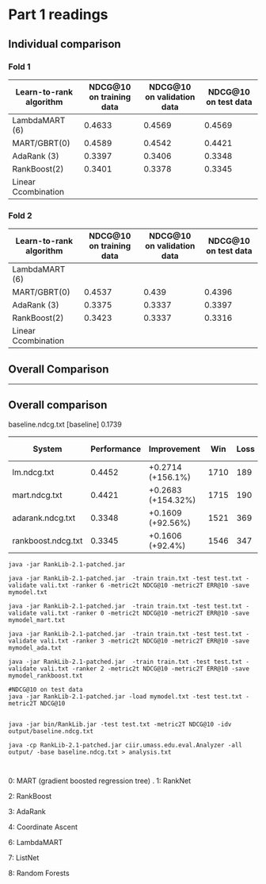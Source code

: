# Part 1 readings

## Individual comparison

### Fold 1
| Learn-to-rank algorithm | NDCG@10 on training data  | NDCG@10 on validation data |  NDCG@10 on test data |
|----------|-------|-------|----------- |
| LambdaMART (6)   |  0.4633 |  0.4569 |  0.4569 |
| MART/GBRT(0)  | 0.4589 | 0.4542  | 0.4421  |
| AdaRank (3)  |  0.3397 | 0.3406  | 0.3348  |
| RankBoost(2) | 0.3401 | 0.3378 | 0.3345 |
| Linear Ccombination |  |   |    |  

### Fold 2
| Learn-to-rank algorithm | NDCG@10 on training data  | NDCG@10 on validation data |  NDCG@10 on test data |
|----------|-------|-------|----------- |
| LambdaMART (6)   |   |   |   |
| MART/GBRT(0)  | 0.4537 | 0.439  | 0.4396  |
| AdaRank (3)  |  0.3375 | 0.3337  | 0.3397  |
| RankBoost(2) | 0.3423 | 0.3337 | 0.3316 |
| Linear Ccombination |  |   |    | 

## Overall Comparison


------------------------------------------------------------------------
Overall comparison
------------------------------------------------------------------------

baseline.ndcg.txt [baseline]    0.1739

| System | Performance	| Improvement | Win |	Loss	| p-value |
|----------|-------|-------|--------------- | ----------- | -------- |
|lm.ndcg.txt   |  0.4452 | +0.2714 (+156.1%)    |   1710 |    189 |     0.0 |
|mart.ndcg.txt  | 0.4421 | +0.2683 (+154.32%)    |  1715 |   190  |    0.0 |
|adarank.ndcg.txt |       0.3348 | +0.1609 (+92.56%)     |  1521   | 369   |  0.0 |
|rankboost.ndcg.txt |     0.3345 | +0.1606 (+92.4%)       | 1546   | 347   |  0.0 |

```
java -jar RankLib-2.1-patched.jar

java -jar RankLib-2.1-patched.jar  -train train.txt -test test.txt -validate vali.txt -ranker 6 -metric2t NDCG@10 -metric2T ERR@10 -save mymodel.txt

java -jar RankLib-2.1-patched.jar  -train train.txt -test test.txt -validate vali.txt -ranker 0 -metric2t NDCG@10 -metric2T ERR@10 -save mymodel_mart.txt

java -jar RankLib-2.1-patched.jar  -train train.txt -test test.txt -validate vali.txt -ranker 3 -metric2t NDCG@10 -metric2T ERR@10 -save mymodel_ada.txt

java -jar RankLib-2.1-patched.jar  -train train.txt -test test.txt -validate vali.txt -ranker 2 -metric2t NDCG@10 -metric2T ERR@10 -save mymodel_rankboost.txt

#NDCG@10 on test data
java -jar RankLib-2.1-patched.jar -load mymodel.txt -test test.txt -metric2T NDCG@10


java -jar bin/RankLib.jar -test test.txt -metric2T NDCG@10 -idv output/baseline.ndcg.txt

java -cp RankLib-2.1-patched.jar ciir.umass.edu.eval.Analyzer -all output/ -base baseline.ndcg.txt > analysis.txt



```


0: MART (gradient boosted regression tree) .
1: RankNet

2: RankBoost

3: AdaRank

4: Coordinate Ascent

6: LambdaMART

7: ListNet

8: Random Forests
